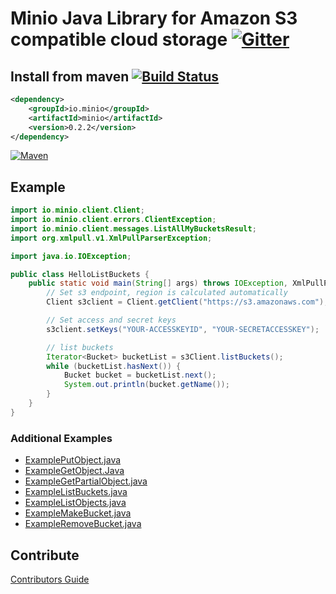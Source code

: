 # Minio Java Library for Amazon S3 compatible cloud storage [![Gitter](https://badges.gitter.im/Join%20Chat.svg)](https://gitter.im/Minio/minio?utm_source=badge&utm_medium=badge&utm_campaign=pr-badge&utm_content=badge)

## Install from maven [![Build Status](https://travis-ci.org/minio/minio-java.svg)](https://travis-ci.org/minio/minio-java)

```xml
<dependency>
    <groupId>io.minio</groupId>
    <artifactId>minio</artifactId>
    <version>0.2.2</version>
</dependency>
```
[![Maven](https://img.shields.io/maven-central/v/io.minio/minio.svg)](https://search.maven.org/#search%7Cga%7C1%7Ca%3A%22minio%22)

## Example
```java
import io.minio.client.Client;
import io.minio.client.errors.ClientException;
import io.minio.client.messages.ListAllMyBucketsResult;
import org.xmlpull.v1.XmlPullParserException;

import java.io.IOException;

public class HelloListBuckets {
    public static void main(String[] args) throws IOException, XmlPullParserException, ClientException {
        // Set s3 endpoint, region is calculated automatically
        Client s3client = Client.getClient("https://s3.amazonaws.com");

        // Set access and secret keys
        s3client.setKeys("YOUR-ACCESSKEYID", "YOUR-SECRETACCESSKEY");

        // list buckets
        Iterator<Bucket> bucketList = s3Client.listBuckets();
        while (bucketList.hasNext()) {
            Bucket bucket = bucketList.next();
            System.out.println(bucket.getName());
        }
    }
}
```

### Additional Examples

* [ExamplePutObject.java](./src/test/java/io/minio/examples/ExamplePutObject.java)
* [ExampleGetObject.Java](./src/test/java/io/minio/examples/ExampleGetObject.java)
* [ExampleGetPartialObject.java](./src/test/java/io/minio/examples/ExampleGetPartialObject.java)
* [ExampleListBuckets.java](./src/test/java/io/minio/examples/ExampleListBuckets.java)
* [ExampleListObjects.java](./src/test/java/io/minio/examples/ExampleListObjects.java)
* [ExampleMakeBucket.java](./src/test/java/io/minio/examples/ExampleMakeBucket.java)
* [ExampleRemoveBucket.java](./src/test/java/io/minio/examples/ExampleRemoveBucket.java)

## Contribute

[Contributors Guide](./CONTRIBUTING.md)
